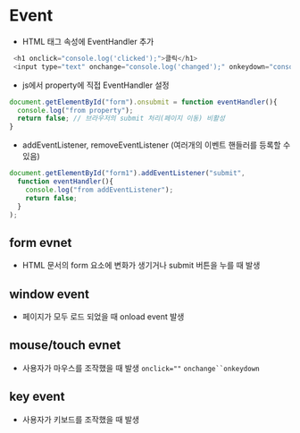 # Event

* HTML 태그 속성에 EventHandler 추가

```js
 <h1 onclick="console.log('clicked');">클릭</h1>
 <input type="text" onchange="console.log('changed');" onkeydown="console.log('typed');">
```

* js에서 property에 직접 EventHandler 설정

```js
document.getElementById("form").onsubmit = function eventHandler(){
  console.log("from property");
  return false; // 브라우저의 submit 처리(페이지 이동) 비활성
}
```

* addEventListener, removeEventListener (여러개의 이벤트 핸들러를 등록할 수 있음)

```js
document.getElementById("form1").addEventListener("submit", 
  function eventHandler(){
    console.log("from addEventListener");
    return false;
  }
);
```

## form evnet

* HTML 문서의 form 요소에 변화가 생기거나 submit 버튼을 누를 때 발생

## window event

* 페이지가 모두 로드 되었을 때 onload event 발생

## mouse/touch evnet

* 사용자가 마우스를 조작했을 때 발생 `onclick=""` `onchange``onkeydown`

## key event

* 사용자가 키보드를 조작했을 때 발생
